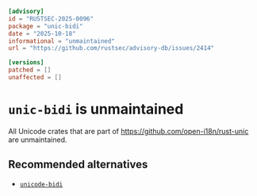 ```toml
[advisory]
id = "RUSTSEC-2025-0096"
package = "unic-bidi"
date = "2025-10-18"
informational = "unmaintained"
url = "https://github.com/rustsec/advisory-db/issues/2414"

[versions]
patched = []
unaffected = []
```

# `unic-bidi` is unmaintained

All Unicode crates that are part of https://github.com/open-i18n/rust-unic are unmaintained.

## Recommended alternatives

- [`unicode-bidi`](https://crates.io/crates/unicode-bidi)
